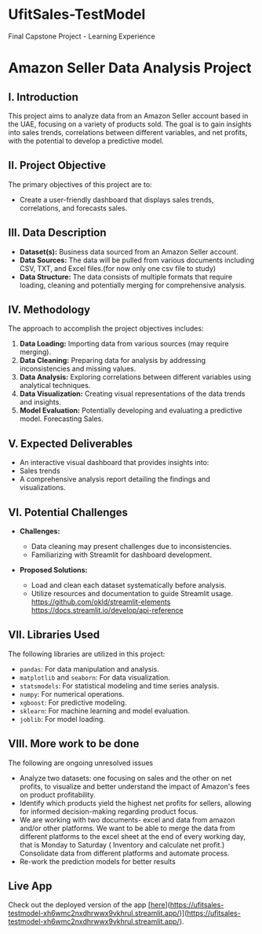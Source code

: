 # UfitSales-TestModel
Final Capstone Project - Learning Experience
# Amazon Seller Data Analysis Project

## I. Introduction
This project aims to analyze data from an Amazon Seller account based in the UAE, focusing on a variety of products sold. The goal is to gain insights into sales trends, correlations between different variables, and net profits, with the potential to develop a predictive model.

## II. Project Objective
The primary objectives of this project are to:
- Create a user-friendly dashboard that displays sales trends, correlations, and forecasts sales.

## III. Data Description
- **Dataset(s):** Business data sourced from an Amazon Seller account.
- **Data Sources:** The data will be pulled from various documents including CSV, TXT, and Excel files.(for now only one csv file to study)
- **Data Structure:** The data consists of multiple formats that require loading, cleaning and potentially merging for comprehensive analysis.

## IV. Methodology
The approach to accomplish the project objectives includes:
1. **Data Loading:** Importing data from various sources (may require merging).
2. **Data Cleaning:** Preparing data for analysis by addressing inconsistencies and missing values.
3. **Data Analysis:** Exploring correlations between different variables using analytical techniques.
4. **Data Visualization:** Creating visual representations of the data trends and insights.
5. **Model Evaluation:** Potentially developing and evaluating a predictive model. Forecasting Sales.

## V. Expected Deliverables
- An interactive visual dashboard that provides insights into:
- Sales trends
- A comprehensive analysis report detailing the findings and visualizations.

## VI. Potential Challenges
- **Challenges:**
  - Data cleaning may present challenges due to inconsistencies.
  - Familiarizing with Streamlit for dashboard development. 
  
- **Proposed Solutions:**
  - Load and clean each dataset systematically before analysis.
  - Utilize resources and documentation to guide Streamlit usage. https://github.com/okld/streamlit-elements https://docs.streamlit.io/develop/api-reference

## VII. Libraries Used
The following libraries are utilized in this project:
- `pandas`: For data manipulation and analysis.
- `matplotlib` and `seaborn`: For data visualization.
- `statsmodels`: For statistical modeling and time series analysis.
- `numpy`: For numerical operations.
- `xgboost`: For predictive modeling.
- `sklearn`: For machine learning and model evaluation.
- `joblib`: For model loading.

## VIII. More work to be done
The following are ongoing unresolved issues
- Analyze two datasets: one focusing on sales and the other on net profits, to visualize and better understand the impact of Amazon's fees on product profitability.
- Identify which products yield the highest net profits for sellers, allowing for informed decision-making regarding product focus.
-  We are working with two documents- excel and data from amazon and/or other platforms. We want to be able to merge the data from different platforms to the excel sheet at the end of every working day, that is Monday to Saturday ( Inventory and calculate net profit.) Consolidate data from different platforms and automate process.
-  Re-work the prediction models for better results

## Live App
Check out the deployed version of the app [[here](https://your-streamlit-app-link)](https://ufitsales-testmodel-xh6wmc2nxdhrwwx9vkhrul.streamlit.app/)](https://ufitsales-testmodel-xh6wmc2nxdhrwwx9vkhrul.streamlit.app/).

